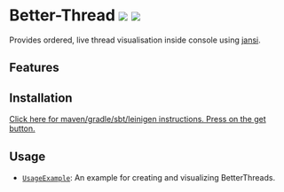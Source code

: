 # Better-Thread [![](https://jitpack.io/v/Osiris-Team/Better-Thread.svg)](https://jitpack.io/#Osiris-Team/Better-Thread) [![](https://jitci.com/gh/Osiris-Team/Better-Thread/svg)](https://jitci.com/gh/Osiris-Team/Better-Thread)


Provides ordered, live thread visualisation inside console using [jansi](http://fusesource.github.io/jansi/).

## Features

## Installation

[Click here for maven/gradle/sbt/leinigen instructions. Press on the get button.](https://jitpack.io/#Osiris-Team/Better-Thread/)

## Usage
* [`UsageExample`](https://github.com/Osiris-Team/Better-Thread/blob/main/src/test/java/UsageExample.java): An example for creating and visualizing BetterThreads.
